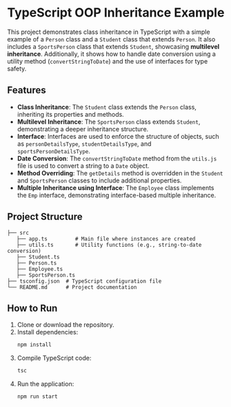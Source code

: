 # TypeScript OOP Inheritance Example

This project demonstrates class inheritance in TypeScript with a simple example of a `Person` class and a `Student` class that extends `Person`. It also includes a `SportsPerson` class that extends `Student`, showcasing **multilevel inheritance**. Additionally, it shows how to handle date conversion using a utility method (`convertStringToDate`) and the use of interfaces for type safety.

## Features

- **Class Inheritance**: The `Student` class extends the `Person` class, inheriting its properties and methods.
- **Multilevel Inheritance**: The `SportsPerson` class extends `Student`, demonstrating a deeper inheritance structure.
- **Interface**: Interfaces are used to enforce the structure of objects, such as `personDetailsType`, `studentDetailsType`, and `sportsPersonDetailsType`.
- **Date Conversion**: The `convertStringToDate` method from the `utils.js` file is used to convert a string to a `Date` object.
- **Method Overriding**: The `getDetails` method is overridden in the `Student` and `SportsPerson` classes to include additional properties.
- **Multiple Inheritance using Interface**: The `Employee` class implements the `Emp` interface, demonstrating interface-based multiple inheritance.

## Project Structure

```
├── src
   ├── app.ts         # Main file where instances are created
   ├── utils.ts       # Utility functions (e.g., string-to-date conversion)
   ├── Student.ts  
   ├── Person.ts  
   ├── Employee.ts  
   ├── SportsPerson.ts  
├── tsconfig.json  # TypeScript configuration file
└── README.md      # Project documentation
```

## How to Run

1. Clone or download the repository.
2. Install dependencies:
   ```bash
   npm install
   ```
3. Compile TypeScript code:
   ```bash
   tsc
   ```
4. Run the application:
   ```bash
   npm run start
   ```

